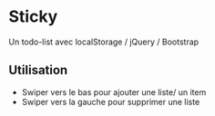 # Sticky
Un todo-list avec localStorage / jQuery / Bootstrap

<h2>Utilisation</h2>
<ul>
  <li>Swiper vers le bas pour ajouter une liste/ un item</li>
  <li>Swiper vers la gauche pour supprimer une liste</li>
</ul>
